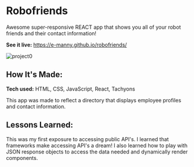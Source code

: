 # Robofriends
Awesome super-responsive REACT app that shows you all of your robot friends and their contact information!

**See it live:** https://e-manny.github.io/robofriends/

![project0](https://user-images.githubusercontent.com/84434314/219566149-d68abab6-2a7c-4d42-a67c-c3edd6c76b0b.jpg)

## How It's Made:

**Tech used:** HTML, CSS, JavaScript, React, Tachyons

This app was made to reflect a directory that displays employee profiles and contact information. 


## Lessons Learned:

This was my first exposure to accessing public API's. I learned that frameworks make accessing API's a dream! I also learned how to play with JSON response objects to access the data needed and dynamically render components.


